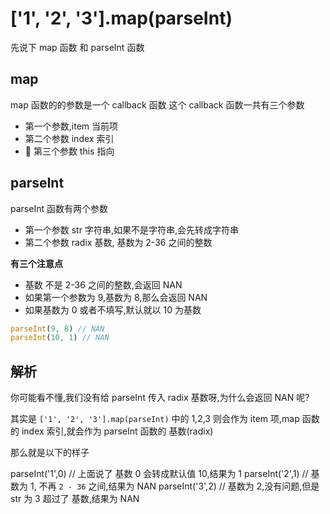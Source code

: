 # ['1', '2', '3'].map(parseInt)

先说下 map 函数 和 parseInt 函数

## map

map 函数的的参数是一个 callback 函数
这个 callback 函数一共有三个参数

- 第一个参数,item 当前项
- 第二个参数 index 索引
-  第三个参数 this 指向

## parseInt

parseInt 函数有两个参数

- 第一个参数 str 字符串,如果不是字符串,会先转成字符串
- 第二个参数 radix 基数, 基数为 2-36 之间的整数

**有三个注意点**

- 基数 不是 2-36 之间的整数,会返回 NAN
- 如果第一个参数为 9,基数为 8,那么会返回 NAN
- 如果基数为 0 或者不填写,默认就以 10 为基数

```js
parseInt(9, 8) // NAN
parseInt(10, 1) // NAN
```

## 解析

你可能看不懂,我们没有给 parseInt 传入 radix 基数呀,为什么会返回 NAN 呢?

其实是 `['1', '2', '3'].map(parseInt)` 中的 1,2,3 则会作为 item 项,map 函数的 index 索引,就会作为 parseInt 函数的 基数(radix)

那么就是以下的样子

parseInt('1',0) // 上面说了 基数 0 会转成默认值 10,结果为 1
parseInt('2',1) // 基数为 1, 不再 `2 - 36` 之间,结果为 NAN
parseInt('3',2) // 基数为 2,没有问题,但是 str 为 3 超过了 基数,结果为 NAN
